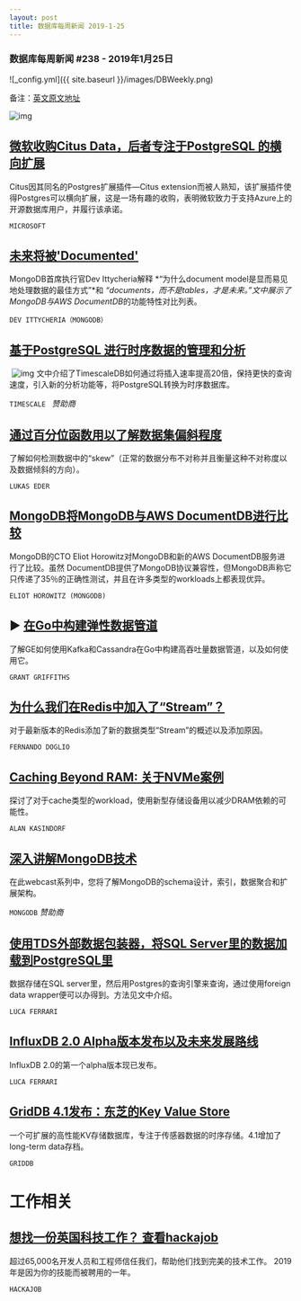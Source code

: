 ```yaml
---
layout: post
title: 数据库每周新闻 2019-1-25
---
```


### 数据库每周新闻 #238 - 2019年1月25日
![_config.yml]({{ site.baseurl }}/images/DBWeekly.png)

备注：[英文原文地址](https://dbweekly.com/issues/238)

![img](https://res.cloudinary.com/cpress/image/upload/w_1280,e_sharpen:60/jdtcqvqtmtfmgninlrcd.jpg)

## [微软收购Citus Data，后者专注于PostgreSQL 的横向扩展](https://dbweekly.com/link/58466/web)
Citus因其同名的Postgres扩展插件—Citus extension而被人熟知，该扩展插件使得Postgres可以横向扩展，这是一场有趣的收购，表明微软致力于支持Azure上的开源数据库用户，并履行该承诺。

`MICROSOFT`

## [未来将被'Documented'](https://dbweekly.com/link/58467/web)
MongoDB首席执行官Dev Ittycheria解释 *“为什么document model是显而易见地处理数据的最佳方式”*和 *“documents，而不是tables，才是未来。”*文中展示了MongoDB与*AWS DocumentDB*的功能特性对比列表。

`DEV ITTYCHERIA（MONGODB）`

## [基于PostgreSQL 进行时序数据的管理和分析](https://dbweekly.com/link/58468/web)
​                                                                                                                             ![img](https://copm.s3.amazonaws.com/2e2064e1.jpg)
文中介绍了TimescaleDB如何通过将插入速率提高20倍，保持更快的查询速度，引入新的分析功能等，将PostgreSQL转换为时序数据库。

`TIMESCALE ` *赞助商*

## [通过百分位函数用以了解数据集偏斜程度](https://dbweekly.com/link/58469/web)
了解如何检测数据中的“skew”（正常的数据分布不对称并且衡量这种不对称度以及数据倾斜的方向）。

`LUKAS EDER`

## [MongoDB将MongoDB与AWS DocumentDB进行比较](https://dbweekly.com/link/58470/web)
MongoDB的CTO Eliot Horowitz对MongoDB和新的AWS DocumentDB服务进行了比较。虽然 DocumentDB提供了MongoDB协议兼容性，但MongoDB声称它只传递了35％的正确性测试，并且在许多类型的workloads上都表现优异。

`ELIOT HOROWITZ (MONGODB)` 

## ▶   [在Go中构建弹性数据管道](https://dbweekly.com/link/58471/web)
了解GE如何使用Kafka和Cassandra在Go中构建高吞吐量数据管道，以及如何使用它。

`GRANT GRIFFITHS`

## [为什么我们在Redis中加入了“Stream”？](https://dbweekly.com/link/58472/web)
对于最新版本的Redis添加了新的数据类型“Stream”的概述以及添加原因。

`FERNANDO DOGLIO`

## [Caching Beyond RAM: 关于NVMe案例](https://dbweekly.com/link/58473/web)

探讨了对于cache类型的workload，使用新型存储设备用以减少DRAM依赖的可能性。

`ALAN KASINDORF ` 

## [深入讲解MongoDB技术](https://dbweekly.com/link/58474/web) 

在此webcast系列中，您将了解MongoDB的schema设计，索引，数据聚合和扩展架构。

`MONGODB` *赞助商*

## [使用TDS外部数据包装器，将SQL Server里的数据加载到PostgreSQL里](https://dbweekly.com/link/58475/web)
数据存储在SQL server里，然后用Postgres的查询引擎来查询，通过使用foreign data wrapper便可以办得到。方法见文中介绍。

`LUCA FERRARI`

## [InfluxDB 2.0 Alpha版本发布以及未来发展路线](https://dbweekly.com/link/58476/web)
InfluxDB 2.0的第一个alpha版本现已发布。

`LUCA FERRARI`

## [GridDB 4.1发布：东芝的Key Value Store](https://dbweekly.com/link/58477/web) 
一个可扩展的高性能KV存储数据库，专注于传感器数据的时序存储。4.1增加了long-term data存档。

`GRIDDB`

# 工作相关

## [想找一份英国科技工作？ 查看hackajob](https://hackajob.co/p/discover?utm_source=cooperpress&utm_medium=paid&utm_campaign=db_jan-18)
超过65,000名开发人员和工程师信任我们，帮助他们找到完美的技术工作。 2019年是因为你的技能而被聘用的一年。

`HACKAJOB`
